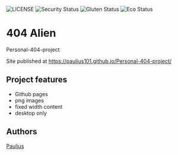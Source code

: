 ![LICENSE](https://img.shields.io/badge/license-MIT-blue.svg?style=flat-square)
![Security Status](https://img.shields.io/security-headers?label=Security&url=https%3A%2F%2Fgithub.com&style=flat-square)
![Gluten Status](https://img.shields.io/badge/Gluten-Free-green.svg)
![Eco Status](https://img.shields.io/badge/ECO-Friendly-green.svg)

# 404 Alien

Personal-404-project

Site published at https://paulius101.github.io/Personal-404-project/


## Project features

- Github pages
- png images
- fixed width content 
- desktop only


## Authors

[Paulius](https://github.com/Paulius101)